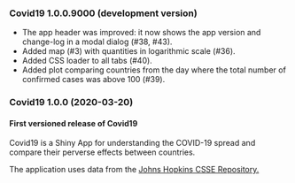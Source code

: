 ### Covid19 1.0.0.9000 (development version)

- The app header was improved: it now shows the app version and change-log in a modal dialog (#38, #43).
- Added map (#3) with quantities in logarithmic scale (#36).
- Added CSS loader to all tabs (#40).
- Added plot comparing countries from the day where the total number of confirmed cases was above 100 (#39).

### Covid19 1.0.0 (2020-03-20)

#### First versioned release of Covid19

Covid19 is a Shiny App for understanding the COVID-19 spread and compare their perverse effects between countries.

The application uses data from the [Johns Hopkins CSSE Repository.](https://github.com/CSSEGISandData/COVID-19)
